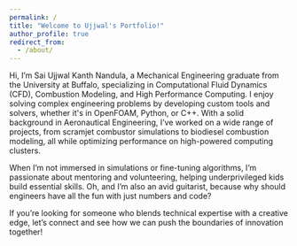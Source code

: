 ```yaml
---
permalink: /
title: "Welcome to Ujjwal's Portfolio!"
author_profile: true
redirect_from: 
  - /about/
---
```


Hi, I’m Sai Ujjwal Kanth Nandula, a Mechanical Engineering graduate from the University at Buffalo, specializing in Computational Fluid Dynamics (CFD), Combustion Modeling, and High Performance Computing. I enjoy solving complex engineering problems by developing custom tools and solvers, whether it's in OpenFOAM, Python, or C++. With a solid background in Aeronautical Engineering, I’ve worked on a wide range of projects, from scramjet combustor simulations to biodiesel combustion modeling, all while optimizing performance on high-powered computing clusters.

When I’m not immersed in simulations or fine-tuning algorithms, I’m passionate about mentoring and volunteering, helping underprivileged kids build essential skills. Oh, and I’m also an avid guitarist, because why should engineers have all the fun with just numbers and code?

If you’re looking for someone who blends technical expertise with a creative edge, let’s connect and see how we can push the boundaries of innovation together!
